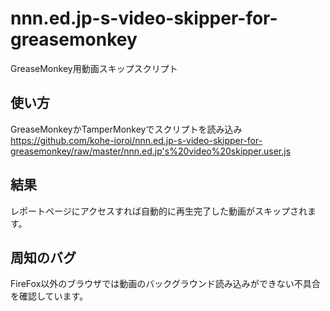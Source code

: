 # nnn.ed.jp-s-video-skipper-for-greasemonkey
GreaseMonkey用動画スキップスクリプト

## 使い方
GreaseMonkeyかTamperMonkeyでスクリプトを読み込み
https://github.com/kohe-ioroi/nnn.ed.jp-s-video-skipper-for-greasemonkey/raw/master/nnn.ed.jp's%20video%20skipper.user.js
## 結果
レポートページにアクセスすれば自動的に再生完了した動画がスキップされます。

## 周知のバグ
FireFox以外のブラウザでは動画のバックグラウンド読み込みができない不具合を確認しています。
